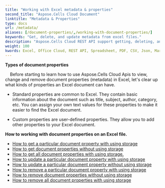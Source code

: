 ```yaml
---
title: "Working with Excel metadata & properties"
second_title: "Aspose.Cells Cloud Document"
linktitle: "Metadata & Properties"
type: docs
url: /metadata/
aliases: [/document-properties/,/working-with-document-properties/]
keywords: "Get, delete, and update metadata from excel files."
description: "Aspose.Cells Cloud REST API support getting, deleting, and updating metadata from excel files. SDK support kinds of development languages. They include Android, C#, Go, Java, NodeJS, Perl, PHP, Python, Ruby, and swift."
weight: 100
kwords: Excel, Office Cloud, REST API, Spreadsheet, PDF, CSV, Json, Markdwon, Metadata & Properties
---
```



**Types of document properties**

&nbsp;&nbsp;&nbsp;&nbsp;Before starting to learn how to use Aspose.Cells Cloud Apis to view, change and remove document properties (metadata) in Excel, let's clear up what kinds of properties an Excel document can have.

- Standard properties are common to Excel. They contain basic information about the document such as title, subject, author, category, etc. You can assign your own text values for these properties to make it easier to find the Excel document.

- Custom properties are user-defined properties. They allow you to add other properties to your Excel document.

**How to working with document properties on an Excel file.**

- [How to get a particular document property with using storage](/cells/document-properties/get/)
- [How to get document properties without using storage](/cells/metadata/get/)
- [How to get all document properties with using storage.](/cells/document-properties/get-all/)
- [How to update a particular document property with using storage](/cells/document-properties/update/)
- [How to update a particular document property without using storage](/cells/metadata/update/)
- [How to remove a particular document property with using storage](/cells/document-properties/delete/)
- [How to remove document properties without using storage](/cells/metadata/delete/)
- [How to remove all document properties with using storage](/cells/document-properties/clear/)

